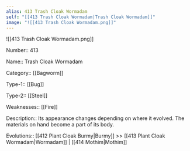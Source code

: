 ```yaml
---
alias: 413 Trash Cloak Wormadam
self: "[[413 Trash Cloak Wormadam|Trash Cloak Wormadam]]"
image: "![[413 Trash Cloak Wormadam.png]]"
---
```

![[413 Trash Cloak Wormadam.png]]


Number:: 413


Name:: Trash Cloak Wormadam

Category:: [[Bagworm]]

Type-1:: [[Bug]]

Type-2:: [[Steel]] 

Weaknesses:: [[Fire]] 

Description:: Its appearance changes depending on where it evolved. The materials on hand become a part of its body.

Evolutions:: [[412 Plant Cloak Burmy|Burmy]] >> [[413 Plant Cloak Wormadam|Wormadam]] | [[414 Mothim|Mothim]]